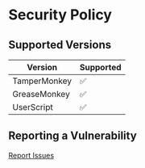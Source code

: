# Security Policy

## Supported Versions

| Version      | Supported          |
| ------------ | ------------------ |
| TamperMonkey | :white_check_mark: |
| GreaseMonkey | :white_check_mark: |
| UserScript   | :white_check_mark: |

## Reporting a Vulnerability

[Report Issues](https://github.com/Nick2bad4u/UserStyles/issues)

